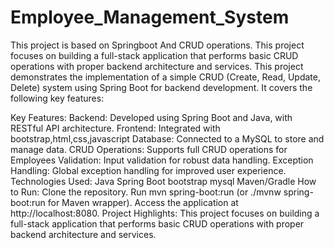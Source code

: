 # Employee_Management_System
This project is based on Springboot And CRUD operations.
This project focuses on building a full-stack application that performs basic CRUD operations with proper backend architecture and services. This project demonstrates the implementation of a simple CRUD (Create, Read, Update, Delete) system using Spring Boot for backend development. It covers the following key features:

Key Features: Backend: Developed using Spring Boot and Java, with RESTful API architecture. Frontend: Integrated with bootstrap,html,css,javascript Database: Connected to a MySQL to store and manage data. CRUD Operations: Supports full CRUD operations for Employees Validation: Input validation for robust data handling. Exception Handling: Global exception handling for improved user experience. Technologies Used: Java Spring Boot bootstrap mysql Maven/Gradle How to Run: Clone the repository. Run mvn spring-boot:run (or ./mvnw spring-boot:run for Maven wrapper). Access the application at http://localhost:8080. Project Highlights: This project focuses on building a full-stack application that performs basic CRUD operations with proper backend architecture and services.

